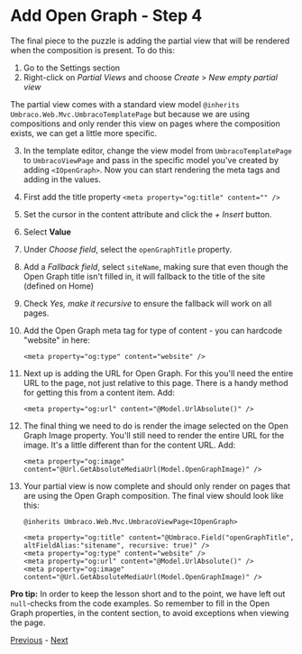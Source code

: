 # Add Open Graph - Step 4
The final piece to the puzzle is adding the partial view that will be rendered when the composition is present. To do this:

1. Go to the Settings section
2. Right-click on *Partial Views* and choose *Create* > *New empty partial view*

The partial view comes with a standard view model `@inherits Umbraco.Web.Mvc.UmbracoTemplatePage` but because we are using compositions and only render this view on pages where the composition exists, we can get a little more specific.

3. In the template editor, change the view model from `UmbracoTemplatePage` to `UmbracoViewPage` and pass in the specific model you've created by adding `<IOpenGraph>`. Now you can start rendering the meta tags and adding in the values.
4. First add the title property `<meta property="og:title" content="" />`
5. Set the cursor in the content attribute and click the *+ Insert* button.
6. Select **Value**
7. Under *Choose field*, select the `openGraphTitle` property.
8. Add a *Fallback field*, select `siteName`, making sure that even though the Open Graph title isn't filled in, it will fallback to the title of the site (defined on Home)
9. Check *Yes, make it recursive* to ensure the fallback will work on all pages.
10. Add the Open Graph meta tag for type of content - you can hardcode "website" in here:
        
        <meta property="og:type" content="website" />

11. Next up is adding the URL for Open Graph. For this you'll need the entire URL to the page, not just relative to this page. There is a handy method for getting this from a content item. Add:
    
        <meta property="og:url" content="@Model.UrlAbsolute()" />

12. The final thing we need to do is render the image selected on the Open Graph Image property. You'll still need to render the entire URL for the image. It's a little different than for the content URL. Add: 

        <meta property="og:image" content="@Url.GetAbsoluteMediaUrl(Model.OpenGraphImage)" />

13. Your partial view is now complete and should only render on pages that are using the Open Graph composition. The final view should look like this:


        @inherits Umbraco.Web.Mvc.UmbracoViewPage<IOpenGraph>
        
        <meta property="og:title" content="@Umbraco.Field("openGraphTitle", altFieldAlias:"sitename", recursive: true)" />
        <meta property="og:type" content="website" />
        <meta property="og:url" content="@Model.UrlAbsolute()" />
        <meta property="og:image" content="@Url.GetAbsoluteMediaUrl(Model.OpenGraphImage)" />

**Pro tip:** In order to keep the lesson short and to the point, we have left out `null`-checks from the code examples. So remember to fill in the Open Graph properties, in the content section, to avoid exceptions when viewing the page.

[Previous](step-3.md) - [Next](summary.md)
